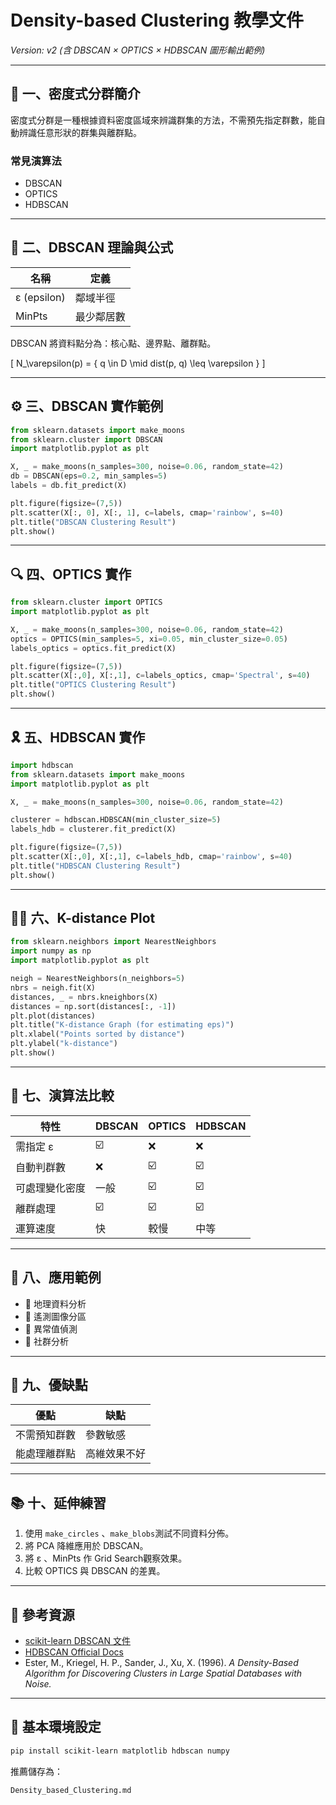 # Density-based Clustering 教學文件
*Version: v2 (含 DBSCAN × OPTICS × HDBSCAN 圖形輸出範例)*

---

## 📘 一、密度式分群簡介

密度式分群是一種根據資料密度區域來辨識群集的方法，不需預先指定群數，能自動辨識任意形狀的群集與離群點。

### 常見演算法
- DBSCAN
- OPTICS
- HDBSCAN

---

## 🧩 二、DBSCAN 理論與公式

| 名稱 | 定義 |
|------|------|
| ε (epsilon) | 鄰域半徑 |
| MinPts | 最少鄰居數 |

DBSCAN 將資料點分為：核心點、邊界點、離群點。

\[
N_\varepsilon(p) = \{ q \in D \mid dist(p, q) \leq \varepsilon \}
\]

---

## ⚙️ 三、DBSCAN 實作範例

```python
from sklearn.datasets import make_moons
from sklearn.cluster import DBSCAN
import matplotlib.pyplot as plt

X, _ = make_moons(n_samples=300, noise=0.06, random_state=42)
db = DBSCAN(eps=0.2, min_samples=5)
labels = db.fit_predict(X)

plt.figure(figsize=(7,5))
plt.scatter(X[:, 0], X[:, 1], c=labels, cmap='rainbow', s=40)
plt.title("DBSCAN Clustering Result")
plt.show()
```

---

## 🔍 四、OPTICS 實作

```python
from sklearn.cluster import OPTICS
import matplotlib.pyplot as plt

X, _ = make_moons(n_samples=300, noise=0.06, random_state=42)
optics = OPTICS(min_samples=5, xi=0.05, min_cluster_size=0.05)
labels_optics = optics.fit_predict(X)

plt.figure(figsize=(7,5))
plt.scatter(X[:,0], X[:,1], c=labels_optics, cmap='Spectral', s=40)
plt.title("OPTICS Clustering Result")
plt.show()
```

---

## 🎗️ 五、HDBSCAN 實作

```python
import hdbscan
from sklearn.datasets import make_moons
import matplotlib.pyplot as plt

X, _ = make_moons(n_samples=300, noise=0.06, random_state=42)

clusterer = hdbscan.HDBSCAN(min_cluster_size=5)
labels_hdb = clusterer.fit_predict(X)

plt.figure(figsize=(7,5))
plt.scatter(X[:,0], X[:,1], c=labels_hdb, cmap='rainbow', s=40)
plt.title("HDBSCAN Clustering Result")
plt.show()
```

---

## 🤷️‍♂️ 六、K-distance Plot

```python
from sklearn.neighbors import NearestNeighbors
import numpy as np
import matplotlib.pyplot as plt

neigh = NearestNeighbors(n_neighbors=5)
nbrs = neigh.fit(X)
distances, _ = nbrs.kneighbors(X)
distances = np.sort(distances[:, -1])
plt.plot(distances)
plt.title("K-distance Graph (for estimating eps)")
plt.xlabel("Points sorted by distance")
plt.ylabel("k-distance")
plt.show()
```

---

## 🧠 七、演算法比較

| 特性 | DBSCAN | OPTICS | HDBSCAN |
|------|---------|---------|---------|
| 需指定 ε | ☑️ | ❌ | ❌ |
| 自動判群數 | ❌ | ☑️ | ☑️ |
| 可處理變化密度 | 一般 | ☑️ | ☑️ |
| 離群處理 | ☑️ | ☑️ | ☑️ |
| 運算速度 | 快 | 較慢 | 中等 |

---

## 🧩 八、應用範例

- 📍 地理資料分析
- 🚀 遙測圖像分區
- 🧠 異常值偵測
- 💬 社群分析

---

## 🤊 九、優缺點

| 優點 | 缺點 |
|------|------|
| 不需預知群數 | 參數敏感 |
| 能處理離群點 | 高維效果不好 |

---

## 📚 十、延伸練習

1. 使用 `make_circles` 、`make_blobs`測試不同資料分佈。  
2. 將 PCA 降維應用於 DBSCAN。  
3. 將 ε 、MinPts 作 Grid Search觀察效果。  
4. 比較 OPTICS 與 DBSCAN 的差異。

---

## 🗾️ 參考資源

- [scikit-learn DBSCAN 文件](https://scikit-learn.org/stable/modules/clustering.html#dbscan)
- [HDBSCAN Official Docs](https://hdbscan.readthedocs.io)
- Ester, M., Kriegel, H. P., Sander, J., Xu, X. (1996). *A Density-Based Algorithm for Discovering Clusters in Large Spatial Databases with Noise.*

---

## 📂 基本環境設定

```bash
pip install scikit-learn matplotlib hdbscan numpy
```

推薦儲存為：
```
Density_based_Clustering.md
```

